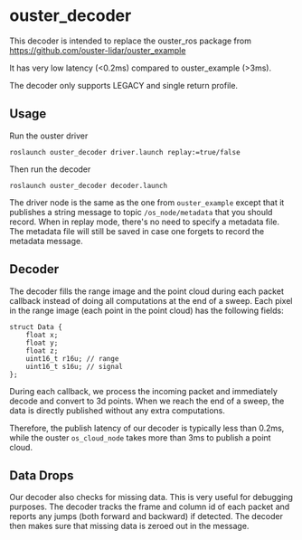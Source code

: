 # ouster_decoder

This decoder is intended to replace the ouster_ros package from https://github.com/ouster-lidar/ouster_example

It has very low latency (<0.2ms) compared to ouster_example (>3ms).

The decoder only supports LEGACY and single return profile.

## Usage

Run the ouster driver 
```
roslaunch ouster_decoder driver.launch replay:=true/false
```

Then run the decoder
```
roslaunch ouster_decoder decoder.launch
```

The driver node is the same as the one from `ouster_example` except that it publishes a string message to topic `/os_node/metadata` that you should record. When in replay mode, there's no need to specify a metadata file. The metadata file will still be saved in case one forgets to record the metadata message.

## Decoder

The decoder fills the range image and the point cloud during each packet callback instead of doing all computations at the end of a sweep.
Each pixel in the range image (each point in the point cloud) has the following fields:
```
struct Data {
    float x;
    float y;
    float z;
    uint16_t r16u; // range
    uint16_t s16u; // signal
};
```

During each callback, we process the incoming packet and immediately decode and convert to 3d points. When we reach the end of a sweep, the data is directly published without any extra computations.

Therefore, the publish latency of our decoder is typically less than 0.2ms, while the ouster `os_cloud_node` takes more than 3ms to publish a point cloud.

## Data Drops

Our decoder also checks for missing data. This is very useful for debugging purposes. The decoder tracks the frame and column id of each packet and reports any jumps (both forward and backward) if detected.
The decoder then makes sure that missing data is zeroed out in the message. 
